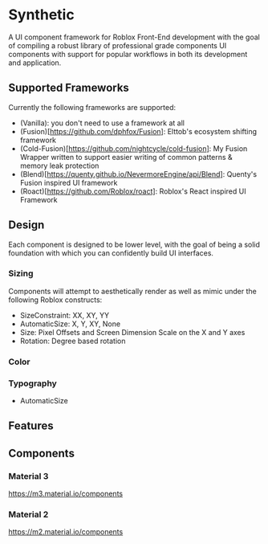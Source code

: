 # Synthetic
A UI component framework for Roblox Front-End development with the goal of compiling a robust library of professional grade components UI components with support for popular workflows in both its development and application.

## Supported Frameworks
Currently the following frameworks are supported:
- (Vanilla): you don't need to use a framework at all
- (Fusion)[https://github.com/dphfox/Fusion]: Elttob's ecosystem shifting framework
- (Cold-Fusion)[https://github.com/nightcycle/cold-fusion]: My Fusion Wrapper written to support easier writing of common patterns & memory leak protection
- (Blend)[https://quenty.github.io/NevermoreEngine/api/Blend]: Quenty's Fusion inspired UI framework
- (Roact)[https://github.com/Roblox/roact]: Roblox's React inspired UI Framework

## Design
Each component is designed to be lower level, with the goal of being a solid foundation with which you can confidently build UI interfaces.

### Sizing
Components will attempt to aesthetically render as well as mimic under the following Roblox constructs:
- SizeConstraint: XX, XY, YY
- AutomaticSize: X, Y, XY, None
- Size: Pixel Offsets and Screen Dimension Scale on the X and Y axes
- Rotation: Degree based rotation

### Color


### Typography
- AutomaticSize

## Features


## Components
### Material 3
https://m3.material.io/components

### Material 2
https://m2.material.io/components
